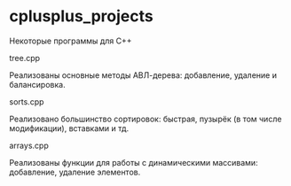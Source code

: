 # cplusplus_projects
Некоторые программы для C++
<p>tree.cpp
<p>Реализованы основные методы АВЛ-дерева: добавление, удаление и балансировка.
<p>sorts.cpp
<p>Реализовано большинство сортировок: быстрая, пузырёк (в том числе модификации), вставками и тд.
<p>arrays.cpp
<p>Реализованы функции для работы с динамическими массивами: добавление, удаление элементов.
